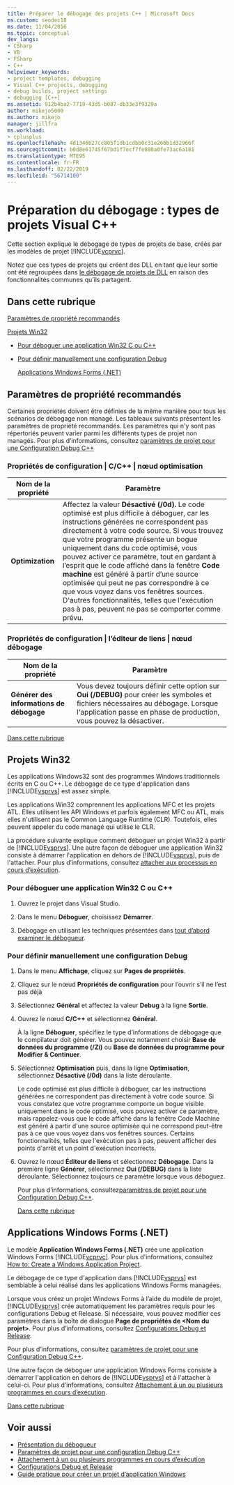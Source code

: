```yaml
---
title: Préparer le débogage des projets C++ | Microsoft Docs
ms.custom: seodec18
ms.date: 11/04/2016
ms.topic: conceptual
dev_langs:
- CSharp
- VB
- FSharp
- C++
helpviewer_keywords:
- project templates, debugging
- Visual C++ projects, debugging
- debug builds, project settings
- debugging [C++]
ms.assetid: 912b4ba2-7719-43d5-b087-db33e3f9329a
author: mikejo5000
ms.author: mikejo
manager: jillfra
ms.workload:
- cplusplus
ms.openlocfilehash: 4d1346b27cc805f1db1cdbb0c31e266b1d32966f
ms.sourcegitcommit: b0d8e61745f67bd1f7ecf7fe080a0fe73ac6a181
ms.translationtype: MTE95
ms.contentlocale: fr-FR
ms.lasthandoff: 02/22/2019
ms.locfileid: "56714100"
---
```

# <a name="debugging-preparation-visual-c-project-types"></a>Préparation du débogage : types de projets Visual C++
Cette section explique le débogage de types de projets de base, créés par les modèles de projet [!INCLUDE[vcprvc](../code-quality/includes/vcprvc_md.md)].

 Notez que ces types de projets qui créent des DLL en tant que leur sortie ont été regroupées dans [le débogage de projets de DLL](../debugger/debugging-dll-projects.md) en raison des fonctionnalités communes qu’ils partagent.

##  <a name="BKMK_In_this_topic"></a> Dans cette rubrique
 [Paramètres de propriété recommandés](#BKMK_Recommended_Property_Settings)

 [Projets Win32](#BKMK_Win32_Projects)

- [Pour déboguer une application Win32 C ou C++](#BKMK_To_debug_a_C_or_C___Win32_application)

- [Pour définir manuellement une configuration Debug](#BKMK_To_manually_set_a_Debug_configuration)

  [Applications Windows Forms (.NET)](#BKMK_Windows_Forms_Applications___NET_)

##  <a name="BKMK_Recommended_Property_Settings"></a> Paramètres de propriété recommandés
 Certaines propriétés doivent être définies de la même manière pour tous les scénarios de débogage non managé. Les tableaux suivants présentent les paramètres de propriété recommandés. Les paramètres qui n'y sont pas répertoriés peuvent varier parmi les différents types de projet non managés. Pour plus d’informations, consultez [paramètres de projet pour une Configuration Debug C++](../debugger/project-settings-for-a-cpp-debug-configuration.md)

### <a name="configuration-properties-124-cc-124-optimization-node"></a>Propriétés de configuration &#124; C/C++ &#124; nœud optimisation

|Nom de la propriété|Paramètre|
|-------------------|-------------|
|**Optimization**|Affectez la valeur **Désactivé (/0d).** Le code optimisé est plus difficile à déboguer, car les instructions générées ne correspondent pas directement à votre code source. Si vous trouvez que votre programme présente un bogue uniquement dans du code optimisé, vous pouvez activer ce paramètre, tout en gardant à l’esprit que le code affiché dans la fenêtre **Code machine** est généré à partir d’une source optimisée qui peut ne pas correspondre à ce que vous voyez dans vos fenêtres sources. D'autres fonctionnalités, telles que l'exécution pas à pas, peuvent ne pas se comporter comme prévu.|

### <a name="configuration-properties-124-linker-124-debugging-node"></a>Propriétés de configuration &#124; l’éditeur de liens &#124; nœud débogage

|Nom de la propriété|Paramètre|
|-------------------|-------------|
|**Générer des informations de débogage**|Vous devez toujours définir cette option sur **Oui (/DEBUG)** pour créer les symboles et fichiers nécessaires au débogage. Lorsque l'application passe en phase de production, vous pouvez la désactiver.|

 [Dans cette rubrique](../debugger/debugging-preparation-visual-cpp-project-types.md#BKMK_In_this_topic)

##  <a name="BKMK_Win32_Projects"></a> Projets Win32
 Les applications Windows32 sont des programmes Windows traditionnels écrits en C ou C++. Le débogage de ce type d'application dans [!INCLUDE[vsprvs](../code-quality/includes/vsprvs_md.md)] est assez simple.

 Les applications Win32 comprennent les applications MFC et les projets ATL. Elles utilisent les API Windows et parfois également MFC ou ATL, mais elles n'utilisent pas le Common Language Runtime (CLR). Toutefois, elles peuvent appeler du code managé qui utilise le CLR.

 La procédure suivante explique comment déboguer un projet Win32 à partir de [!INCLUDE[vsprvs](../code-quality/includes/vsprvs_md.md)]. Une autre façon de déboguer une application Win32 consiste à démarrer l'application en dehors de [!INCLUDE[vsprvs](../code-quality/includes/vsprvs_md.md)], puis de l'attacher. Pour plus d’informations, consultez [attacher aux processus en cours d’exécution](../debugger/attach-to-running-processes-with-the-visual-studio-debugger.md).

###  <a name="BKMK_To_debug_a_C_or_C___Win32_application"></a> Pour déboguer une application Win32 C ou C++

1.  Ouvrez le projet dans Visual Studio.

2.  Dans le menu **Déboguer**, choisissez **Démarrer**.

3.  Débogage en utilisant les techniques présentées dans [tout d’abord examiner le débogueur](../debugger/debugger-feature-tour.md).

###  <a name="BKMK_To_manually_set_a_Debug_configuration"></a> Pour définir manuellement une configuration Debug

1. Dans le menu **Affichage**, cliquez sur **Pages de propriétés**.

2. Cliquez sur le nœud **Propriétés de configuration** pour l’ouvrir s’il ne l’est pas déjà

3. Sélectionnez **Général** et affectez la valeur **Debug** à la ligne **Sortie**.

4. Ouvrez le nœud **C/C++** et sélectionnez **Général**.

    À la ligne **Déboguer**, spécifiez le type d’informations de débogage que le compilateur doit générer. Vous pouvez notamment choisir **Base de données du programme (/Zi)** ou **Base de données du programme pour Modifier & Continuer**.

5. Sélectionnez **Optimisation** puis, dans la ligne **Optimisation**, sélectionnez **Désactivé (/0d)** dans la liste déroulante.

    Le code optimisé est plus difficile à déboguer, car les instructions générées ne correspondent pas directement à votre code source. Si vous constatez que votre programme comporte un bogue visible uniquement dans le code optimisé, vous pouvez activer ce paramètre, mais rappelez-vous que le code affiché dans la fenêtre Code Machine est généré à partir d'une source optimisée qui ne correspond peut-être pas à ce que vous voyez dans vos fenêtres sources. Certains fonctionnalités, telles que l'exécution pas à pas, peuvent afficher des points d'arrêt et un point d'exécution incorrects.

6. Ouvrez le nœud **Éditeur de liens** et sélectionnez **Débogage**. Dans la première ligne **Générer**, sélectionnez **Oui (/DEBUG)** dans la liste déroulante. Sélectionnez toujours ce paramètre lorsque vous déboguez.

   Pour plus d’informations, consultez[paramètres de projet pour une Configuration Debug C++](../debugger/project-settings-for-a-cpp-debug-configuration.md).

   [Dans cette rubrique](../debugger/debugging-preparation-visual-cpp-project-types.md#BKMK_In_this_topic)

##  <a name="BKMK_Windows_Forms_Applications___NET_"></a> Applications Windows Forms (.NET)
 Le modèle **Application Windows Forms (.NET)** crée une application Windows Forms [!INCLUDE[vcprvc](../code-quality/includes/vcprvc_md.md)]. Pour plus d'informations, consultez [How to: Create a Windows Application Project](https://docs.microsoft.com/previous-versions/visualstudio/visual-studio-2010/42wc9kk5(v=vs.100)).

 Le débogage de ce type d'application dans [!INCLUDE[vsprvs](../code-quality/includes/vsprvs_md.md)] est semblable à celui réalisé dans les applications Windows Forms managées.

 Lorsque vous créez un projet Windows Forms à l’aide du modèle de projet, [!INCLUDE[vsprvs](../code-quality/includes/vsprvs_md.md)] crée automatiquement les paramètres requis pour les configurations Debug et Release. Si nécessaire, vous pouvez modifier ces paramètres dans la boîte de dialogue **Page de propriétés de \<Nom du projet>**. Pour plus d’informations, consultez [Configurations Debug et Release](../debugger/how-to-set-debug-and-release-configurations.md).

 Pour plus d’informations, consultez [paramètres de projet pour une Configuration Debug C++](../debugger/project-settings-for-a-cpp-debug-configuration.md).

 Une autre façon de déboguer une application Windows Forms consiste à démarrer l'application en dehors de [!INCLUDE[vsprvs](../code-quality/includes/vsprvs_md.md)] et à l'attacher à celui-ci. Pour plus d’informations, consultez [Attachement à un ou plusieurs programmes en cours d’exécution](../debugger/attach-to-running-processes-with-the-visual-studio-debugger.md).

 [Dans cette rubrique](../debugger/debugging-preparation-visual-cpp-project-types.md#BKMK_In_this_topic)

## <a name="see-also"></a>Voir aussi
- [Présentation du débogueur](../debugger/debugger-feature-tour.md)
- [Paramètres de projet pour une configuration Debug C++](../debugger/project-settings-for-a-cpp-debug-configuration.md)
- [Attachement à un ou plusieurs programmes en cours d’exécution](../debugger/attach-to-running-processes-with-the-visual-studio-debugger.md)
- [Configurations Debug et Release](../debugger/how-to-set-debug-and-release-configurations.md)
- [Guide pratique pour créer un projet d’application Windows](https://docs.microsoft.com/previous-versions/visualstudio/visual-studio-2010/42wc9kk5(v=vs.100))